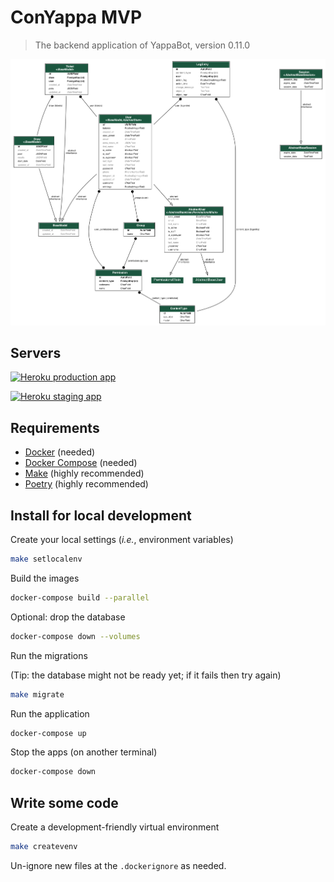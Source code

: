 # ConYappa MVP

> The backend application of YappaBot, version 0.11.0

![ER Diagram](docs/er_diagram.png "ER Diagram")

## Servers

[![Heroku production app](https://img.shields.io/website?label=conyappa-mvp@production<stable>&logo=heroku&url=https://conyappa.cl)](https://conyappa.cl)

[![Heroku staging app](https://img.shields.io/website?label=conyappa-mvp@staging<master>&logo=heroku&url=https://staging.conyappa.cl)](https://staging.conyappa.cl)

## Requirements

- [Docker](https://www.docker.com/) (needed)
- [Docker Compose](https://docs.docker.com/compose/) (needed)
- [Make](https://en.wikipedia.org/wiki/Make_(software)) (highly recommended)
- [Poetry](https://python-poetry.org/docs/) (highly recommended)

## Install for local development

Create your local settings (_i.e._, environment variables)

```bash
make setlocalenv
```

Build the images

```bash
docker-compose build --parallel
```

Optional: drop the database

```bash
docker-compose down --volumes
```

Run the migrations

(Tip: the database might not be ready yet; if it fails then try again)

```bash
make migrate
```

Run the application

```bash
docker-compose up
```

Stop the apps (on another terminal)

```bash
docker-compose down
```

## Write some code

Create a development-friendly virtual environment

```bash
make createvenv
```

Un-ignore new files at the `.dockerignore` as needed.
